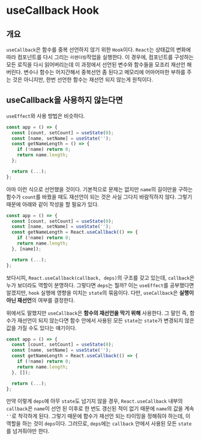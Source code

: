 # useCallback Hook
## 개요
```useCallback```은 함수를 중복 선언하지 않기 위한 ```Hook```이다. ```React```는 상태값의 변화에 따라 컴포넌트를 다시 그리는 ```리렌더링```작업을 실행한다. 이 경우에, 컴포넌트를 구성하는 모든 로직을 다시 읽어버리는데 이 과정에서 선언된 변수와 함수들을 모조리 재선언 해버린다. 변수나 함수는 어지간해서 중복선언 좀 된다고 메모리에 어마어마한 부하를 주는 것은 아니지만, 한번 선언한 함수는 재선언 되지 않는게 원칙이다.
## useCallback을 사용하지 않는다면
```useEffect```와 사용 방법은 비슷하다.
```javascript
const app = () => {
  const [count, setCount] = useState(0);
  const [name, setName] = useState('');
  const getNameLength = () => {
    if (!name) return 0;
    return name.length;
  };

  return (...);
};
```
아마 이런 식으로 선언했을 것이다. 기본적으로 문제는 없지만 ```name```의 길이만을 구하는 함수가 ```count```를 바꿨을 때도 재선언이 되는 것은 사실 그다지 바람직하지 않다. 그렇기 때문에 아래와 같이 작성을 할 필요가 있다.
```javascript
const app = () => {
  const [count, setCount] = useState(0);
  const [name, setName] = useState('');
  const getNameLength = React.useCallback(() => {
    if (!name) return 0;
    return name.length;
  }, [name]);

  return (...);
};
```
보다시피, ```React.useCallback(callback, deps)```의 구조를 갖고 있는데, ```callback```은 누가 보더라도 역할이 분명하다. 그렇다면 ```deps```는 뭘까? 이는 ```useEffect```를 공부했다면 알겠지만, ```hook``` 실행에 영향을 미치는 ```state```의 묶음이다. 다만, ```useCallback```은 **실행이 아닌 재선언**의 여부를 결정한다.

위에서도 말했지만 ```useCallback```은 **함수의 재선언을 막기 위해** 사용한다. 그 말인 즉, 함수가 재선언이 되지 않는다면 함수 안에서 사용된 모든 ```state```는 ```state```가 변경되지 않은 값을 가질 수도 있다는 얘기이다.
```javascript
const app = () => {
  const [count, setCount] = useState(0);
  const [name, setName] = useState('');
  const getNameLength = React.useCallback(() => {
    if (!name) return 0;
    return name.length;
  }, []);

  return (...);
};
```
만약 이렇게 ```deps```에 아무 ```state```도 넘기지 않을 경우, ```React.useCallback``` 내부의 ```callback```은 ```name```이 선언 된 이후로 한 번도 갱신된 적이 없기 때문에 ```name```의 값을 계속 ```''```로 착각하게 된다. 그렇기 때문에 함수가 재선언 되는 타이밍을 정해줘야 하는데, 이 역할을 하는 것이 ```deps```이다.
그러므로, ```deps```에는 ```callback``` 안에서 사용된 모든 ```state```를 넘겨줘야만 한다.